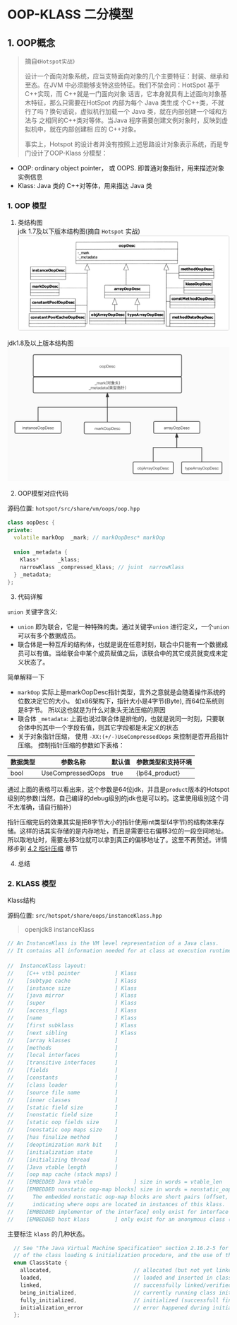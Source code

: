 # OOP-KLASS 二分模型

## 1. OOP概念
> 摘自`《Hotspot实战》`
> 
> 设计一个面向对象系统，应当支特面向对象的几个主要特征：封装、继承和至态。在JVM
中必须能够支特这些特征。我们不禁会问：HotSpot 基于 C++实现，而 C++就是一门面向对象
话吉，它本身就具有上述面向对象基木特征，那么只需要在HotSpot 内部为每个 Java 类生成
个C++类，不就行了吗？换句话说，虚拟机行加载一个 Java 类，就在内部创建一个域和方法与
之相同的C++类对等体。当Java 程序需要创建文例对象时，反映到虚拟机中，就在内部创建相
应的 C++对象。
> 
> 
> 事实上，Hotspot 的设计者并没有按照上述思路设计对象表示系统，而是专门设计了OOP-Klass
分模型：

* OOP: ordinary object pointer， 或 OOPS. 即普通对象指针，用来描述对象实例信息
* Klass: Java 类的 C++对等体，用来描达 Java 类

### 1. OOP 模型
1. 类结构图</br>
jdk 1.7及以下版本结构图(摘自 `Hotspot` 实战)
![](img/lt1.7.png)

jdk1.8及以上版本结构图
![](img/gt1.8.jpg)

2. OOP模型对应代码

源码位置: `hotspot/src/share/vm/oops/oop.hpp`
```c++
class oopDesc {
private:
  volatile markOop  _mark; // markOopDesc* markOop
  
  union _metadata {
    Klass*      _klass;
    narrowKlass _compressed_klass; // juint  narrowKlass
  } _metadata;
};
```
3. 代码详解

`union` 关键字含义:
* `union` 即为联合，它是一种特殊的类。通过关键字`union` 进行定义，一个`union` 可以有多个数据成员。
* 联合体是一种互斥的结构体，也就是说在任意时刻，联合中只能有一个数据成员可以有值。当给联合中某个成员赋值之后，该联合中的其它成员就变成未定义状态了。

简单解释一下
* `markOop` 实际上是markOopDesc指针类型，言外之意就是会随着操作系统的位数决定它的大小。
如x86架构下，指针大小是4字节(Byte), 而64位系统则是8字节。 所以这也就是为什么对象头无法压缩的原因
* 联合体 `_metadata`: 上面也说过联合体是排他的，也就是说同一时刻，只要联合体中的其中一个字段有值，则其它字段都是未定义的状态
* 关于对象指针压缩， 使用 `-XX:(+/-)UseCompressedOops` 来控制是否开启指针压缩。 控制指针压缩的参数如下表格：

|数据类型|参数名称|默认值|参数类型和支持环境|
|   ---|    ---|    ---|    ---|
|bool|UseCompressedOops|true|{lp64_product}|

通过上面的表格可以看出来，这个参数是64位jdk，并且是`product`版本的Hotspot级别的参数(当然，自己编译的debug级别的jdk也是可以的。这里使用级别这个词不太准确，请自行脑补)

指针压缩完后的效果其实是把8字节大小的指针使用int类型(4字节)的结构体来存储。这样的话其实存储的是内存地址，而且是需要往右偏移3位的一段空间地址。
所以取地址时，需要左移3位就可以拿到真正的偏移地址了。这里不再赘述。详情移步到 [4.2 指针压缩](Compressed_Oops.md) 章节

4. 总结



### 2. KLASS 模型
Klass结构

源码位置: `src/hotspot/share/oops/instanceKlass.hpp`
> openjdk8 instanceKlass 
```c++
// An InstanceKlass is the VM level representation of a Java class.
// It contains all information needed for at class at execution runtime.

//  InstanceKlass layout:
//    [C++ vtbl pointer           ] Klass
//    [subtype cache              ] Klass
//    [instance size              ] Klass
//    [java mirror                ] Klass
//    [super                      ] Klass
//    [access_flags               ] Klass
//    [name                       ] Klass
//    [first subklass             ] Klass
//    [next sibling               ] Klass
//    [array klasses              ]
//    [methods                    ]
//    [local interfaces           ]
//    [transitive interfaces      ]
//    [fields                     ]
//    [constants                  ]
//    [class loader               ]
//    [source file name           ]
//    [inner classes              ]
//    [static field size          ]
//    [nonstatic field size       ]
//    [static oop fields size     ]
//    [nonstatic oop maps size    ]
//    [has finalize method        ]
//    [deoptimization mark bit    ]
//    [initialization state       ]
//    [initializing thread        ]
//    [Java vtable length         ]
//    [oop map cache (stack maps) ]
//    [EMBEDDED Java vtable             ] size in words = vtable_len
//    [EMBEDDED nonstatic oop-map blocks] size in words = nonstatic_oop_map_size
//      The embedded nonstatic oop-map blocks are short pairs (offset, length)
//      indicating where oops are located in instances of this klass.
//    [EMBEDDED implementor of the interface] only exist for interface
//    [EMBEDDED host klass        ] only exist for an anonymous class (JSR 292 enabled)
```

主要标注 `klass` 的几种状态。
```c++
  // See "The Java Virtual Machine Specification" section 2.16.2-5 for a detailed description
  // of the class loading & initialization procedure, and the use of the states.
  enum ClassState {
    allocated,                          // allocated (but not yet linked)
    loaded,                             // loaded and inserted in class hierarchy (but not linked yet)
    linked,                             // successfully linked/verified (but not initialized yet)
    being_initialized,                  // currently running class initializer
    fully_initialized,                  // initialized (successfull final state)
    initialization_error                // error happened during initialization
  };
```